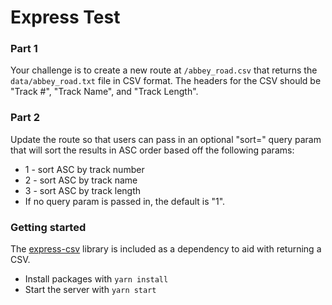 # Express Test

### Part 1 
Your challenge is to create a new route at `/abbey_road.csv` that returns the 
`data/abbey_road.txt` file in CSV format. The headers for the CSV should be 
"Track #", "Track Name", and "Track Length".

### Part 2
Update the route so that users can pass in an optional "sort=" query param that will sort the results in ASC order based off the following params:
* 1 - sort ASC by track number
* 2 - sort ASC by track name
* 3 - sort ASC by track length
* If no query param is passed in, the default is "1".


### Getting started
The [express-csv](https://www.npmjs.com/package/express-csv) library is included 
as a dependency to aid with returning a CSV.
* Install packages with `yarn install`
* Start the server with `yarn start`
